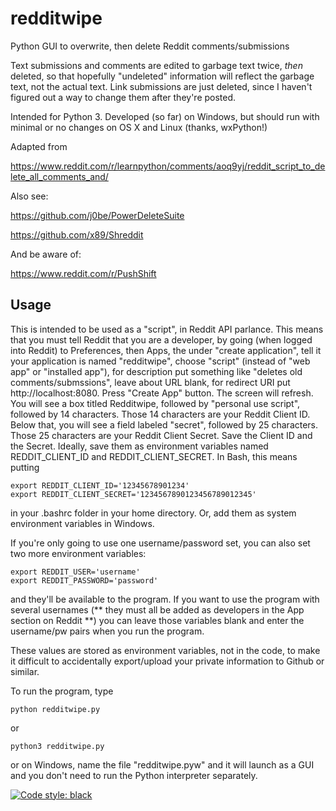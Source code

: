 # redditwipe
Python GUI to overwrite, then delete Reddit comments/submissions

Text submissions and comments are edited to garbage text twice, *then* deleted, so that hopefully "undeleted" information will reflect the garbage text, not the actual text. Link submissions are just deleted, since I haven't figured out a way to change them after they're posted. 

Intended for Python 3. Developed (so far) on Windows, but should run with minimal or no changes on OS X and Linux (thanks, wxPython!)

Adapted from 

https://www.reddit.com/r/learnpython/comments/aoq9yj/reddit_script_to_delete_all_comments_and/

Also see:

https://github.com/j0be/PowerDeleteSuite

https://github.com/x89/Shreddit

And be aware of:

https://www.reddit.com/r/PushShift

## Usage

This is intended to be used as a "script", in Reddit API parlance. This means that you must tell Reddit that you are a developer, by going (when logged into Reddit) to Preferences, then Apps, the under "create application", tell it your application is named "redditwipe", choose "script" (instead of "web app" or "installed app"), for description put something like "deletes old comments/submssions", leave about URL blank, for redirect URI put http://localhost:8080. Press "Create App" button. The screen will refresh. You will see a box titled Redditwipe, followed by "personal use script", followed by 14 characters. Those 14 characters are your Reddit Client ID. Below that, you will see a field labeled "secret", followed by 25 characters. Those 25 characters are your Reddit Client Secret. Save the Client ID and the Secret. Ideally, save them as environment variables named REDDIT_CLIENT_ID and REDDIT_CLIENT_SECRET. In Bash, this means putting

    export REDDIT_CLIENT_ID='12345678901234'
    export REDDIT_CLIENT_SECRET='1234567890123456789012345'

in your .bashrc folder in your home directory. Or, add them as system environment variables in Windows.

If you're only going to use one username/password set, you can also set two more environment variables:

    export REDDIT_USER='username'
    export REDDIT_PASSWORD='password'

and they'll be available to the program. If you want to use the program with several usernames (** they must all be added as developers in the App section on Reddit **) you can leave those variables blank and enter the username/pw pairs when you run the program. 

These values are stored as environment variables, not in the code, to make it difficult to accidentally export/upload your private information to Github or similar. 

To run the program, type

    python redditwipe.py
    
or

    python3 redditwipe.py
    
or on Windows, name the file "redditwipe.pyw" and it will launch as a GUI and you don't need to run the Python interpreter separately. 

[![Code style: black](https://img.shields.io/badge/code%20style-black-000000.svg)](https://github.com/psf/black)
